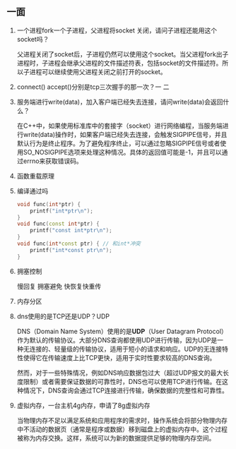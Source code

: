 ## 一面

1. 一个进程fork一个子进程，父进程将socket 关闭，请问子进程还能用这个socket吗？

   父进程关闭了socket后，子进程仍然可以使用这个socket。当父进程fork出子进程时，子进程会继承父进程的文件描述符表，包括socket的文件描述符。所以子进程可以继续使用父进程关闭之前打开的socket。

2. connect() accept()分别是tcp三次握手的那一次？一 二

3. 服务端进行write(data)，加入客户端已经失去连接，请问write(data)会返回什么？

   在C++中，如果使用标准库中的套接字（socket）进行网络编程，当服务端进行write(data)操作时，如果客户端已经失去连接，会触发SIGPIPE信号，并且默认行为是终止程序。为了避免程序终止，可以通过忽略SIGPIPE信号或者使用SO_NOSIGPIPE选项来处理这种情况。具体的返回值可能是-1，并且可以通过errno来获取错误码。

4. 函数重载原理

5. 编译通过吗

   ```cc
   void func(int*ptr) {
       printf("int*ptr\n");
   }
   void func(const int*ptr) {
       printf("const int*ptr\n");
   }
   void func(int*const ptr) { // 和int*冲突
       printf("int*const ptr\n");
   }
   ```

6. 拥塞控制

   慢回复 拥塞避免  快恢复快重传

7. 内存分区

8. dns使用的是TCP还是UDP？UDP

   DNS（Domain Name System）使用的是**UDP**（User Datagram Protocol）作为默认的传输协议。大部分DNS查询都使用UDP进行传输，因为UDP是一种无连接的、轻量级的传输协议，适用于短小的请求和响应。UDP的无连接特性使得它在传输速度上比TCP更快，适用于实时性要求较高的DNS查询。

   然而，对于一些特殊情况，例如DNS响应数据包过大（超过UDP报文的最大长度限制）或者需要保证数据的可靠性时，DNS也可以使用TCP进行传输。在这种情况下，DNS查询会通过TCP连接进行传输，确保数据的完整性和可靠性。

9. 虚拟内存，一台主机4g内存，申请了8g虚拟内存

   当物理内存不足以满足系统和应用程序的需求时，操作系统会将部分物理内存中不活动的数据页（通常是程序或数据）移到磁盘上的虚拟内存中。这个过程被称为内存交换。这样，系统可以为新的数据提供足够的物理内存空间。

   

   

   

   

   

